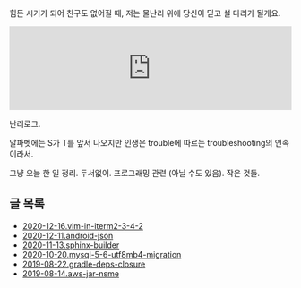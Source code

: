 힘든 시기가 되어 친구도 없어질 때, 저는 물난리 위에 당신이 딛고 설 다리가 될게요.

<iframe
  style="max-width: 100%; height: auto;"
  width="560"
  height="315"
  src="https://www.youtube.com/embed/WrcwRt6J32o"
  frameborder="0"
  allow="autoplay; encrypted-media"
  allowfullscreen>
</iframe>

난리로그.

알파벳에는 S가 T를 앞서 나오지만 인생은 trouble에 따르는 troubleshooting의 연속이라서.

그냥 오늘 한 일 정리. 두서없이. 프로그래밍 관련 (아닐 수도 있음). 작은 것들.

## 글 목록

* [2020-12-16.vim-in-iterm2-3-4-2](./2020-12-16.vim-in-iterm2-3-4-2/)
* [2020-12-11.android-json](./2020-12-11.android-json/)
* [2020-11-13.sphinx-builder](./2020-11-13.sphinx-builder/)
* [2020-10-20.mysql-5-6-utf8mb4-migration](./2020-10-20.mysql-5-6-utf8mb4-migration/)
* [2019-08-22.gradle-deps-closure](./2019-08-22.gradle-deps-closure/)
* [2019-08-14.aws-jar-nsme](./2019-08-14.aws-jar-nsme/)
